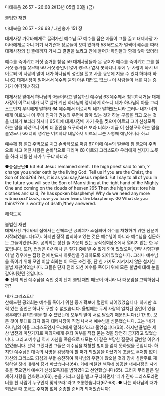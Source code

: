 마태복음 26:57 - 26:68 
2013년 05월 03일 (금)

불법한 재판



마태복음 26:57 - 26:68 / 새찬송가 151 장


대제사장 가야바에게로 끌려가신 예수님
57 예수를 잡은 자들이 그를 끌고 대제사장 가야바에게로 가니 거기 서기관과 장로들이 모여 있더라 58 베드로가 멀찍이 예수를 따라 대제사장의 집 뜰에까지 가서 그 결말을 보려고 안에 들어가 하인들과 함께 앉아 있더라

예수를 죽이려고 거짓 증거를 찾음
59 대제사장들과 온 공회가 예수를 죽이려고 그를 칠 거짓 증거를 찾으매 60 거짓 증인이 많이 왔으나 얻지 못하더니 후에 두 사람이 와서 61 이르되 이 사람의 말이 내가 하나님의 성전을 헐고 사흘 동안에 지을 수 있다 하더라 하니 62 대제사장이 일어서서 예수께 묻되 아무 대답도 없느냐 이 사람들이 너를 치는 증거가 어떠하냐 하되

대제사장 앞에서 하나님의 아들이라고 말씀하신 예수님
63 예수께서 침묵하시거늘 대제사장이 이르되 내가 너로 살아 계신 하나님께 맹세하게 하노니 네가 하나님의 아들 그리스도인지 우리에게 말하라 64 예수께서 이르시되 네가 말하였느니라 그러나 내가 너희에게 이르노니 이 후에 인자가 권능의 우편에 앉아 있는 것과 하늘 구름을 타고 오는 것을 너희가 보리라 하시니 65 이에 대제사장이 자기 옷을 찢으며 이르되 그가 신성모독 하는 말을 하였으니 어찌 더 증인을 요구하리요 보라 너희가 지금 이 신성모독 하는 말을 들었도다 66 너희 생각은 어떠하냐 대답하여 이르되 그는 사형에 해당하니라 하고

예수께 침 뱉고 주먹으로 치고 손바닥으로 때림
67 이에 예수의 얼굴에 침 뱉으며 주먹으로 치고 어떤 사람은 손바닥으로 때리며 68 이르되 그리스도야 우리에게 선지자 노릇을 하라 너를 친 자가 누구냐 하더라

●중심문단●
63 But Jesus remained silent. The high priest said to him, ? charge you under oath by the living God: Tell us if you are the Christ, the Son of God.?64 ?es, it is as you say,?Jesus replied. ?ut I say to all of you: In the future you will see the Son of Man sitting at the right hand of the Mighty One and coming on the clouds of heaven.?65 Then the high priest tore his clothes and said, ?e has spoken blasphemy! Why do we need any more witnesses? Look, now you have heard the blasphemy. 66 What do you think???e is worthy of death,?they answered.

해석도움





불법한 재판  
대제사장 가야바의 집에서는 산헤드린 공의회가 소집되어 예수를 처형하기 위한 심문이 시작되었습니다(57). 하지만 정작 범죄하고 있는 것은 예수님이 아니라 예수님을 심문하는 그들이었습니다. 공의회는 성전 뜰 가운데 있는 공식집회장소에서 열리지 않는 한 무효입니다. 또한, 법정은 야간이나 큰 절기 중에 열 수 없게 되어 있었으며, 만약 사형판결이 날 경우에는 집행 전에 반드시 하룻밤을 경과하도록 되어 있었습니다. 그러나 예수님을 죽이기 위해 모인 이날 회의는 이 모든 조건 중, 단 한 가지도 지켜지지 않은 철저한 불법 재판이었습니다. 그들은 단지 진리 되신 예수를 죽이기 위해 모든 불법에 대해 눈을 감아버렸던 것입니다.  
● 진리 되신 예수님을 죽인 것이 단지 불법 재판 때문이 아니라 나 때문임을 고백하십니까? 

네가 그리스도냐  
산헤드린 공의회는 예수를 죽이기 위한 증거 확보에 혈안이 되어있었습니다. 하지만 효력 있는 증언은 하나도 구할 수 없었습니다. 율법에는 두세 사람의 일치된 증언이 있을 경우에만 유죄판결을 할 수 있었는데 모두의 말이 서로 달랐기 때문입니다(신 17:6). 모든 것이 뜻대로 되지 않자 대제사장이 직접 나서서 예수님을 심문했습니다. 그는 ‘네가 하나님의 아들 그리스도인지 우리에게 말하라’라고 물었습니다(63). 하지만 율법은 세상 법전과 마찬가지로 피의자에게 유죄 여부를 직접 묻는 것을 당연히 금지하고 있었습니다. 그리고 예수님 역시 자신을 죽음으로 내모는 이 같은 부당한 질문에 답변할 이유가 없었습니다. 만약 그랬다면 그들은 예수님을 처형할 빌미를 얻지 못하였을 것입니다. 하지만 예수님은 대속의 사명을 감당해야 할 때가 되었음을 아셨기에 조금도 주저함 없이 자신의 그리스도 되심과 부활 승천하여 하나님의 우편에 앉으실 것과 장차 심판주로 재림하실 것에 대해서 증거 하셨습니다(64). 이에 비열한 책략에 성공한 대제사장은 자기 옷을 찢으면서 예수가 신성모독죄를 범하였다고 선언했습니다(65). 그러자 무리들은 일제히 사형을 연호했고(66), 눈을 가리고 침을 뱉고 구타하면서 ‘네가 진짜 그리스도라면 너를 친 사람이 누구인지 맞춰보라.’라고 조롱했습니다(67-68).
● 나는 하나님의 때가 되었을 때 조금도 주저함 없이 순종할 준비가 되어있습니까?